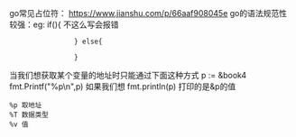 go常见占位符： https://www.jianshu.com/p/66aaf908045e
go的语法规范性较强：eg: if(){   不这么写会报错

                    } else{

                    }
当我们想获取某个变量的地址时只能通过下面这种方式
    p := &book4
	fmt.Printf("%p\n",p)
    如果我们想 fmt.println(p) 打印的是&p的值

    %p 取地址
    %T 数据类型
    %v 值